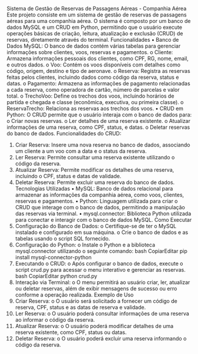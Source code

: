 Sistema de Gestão de Reservas de Passagens Aéreas - Companhia Aérea
Este projeto consiste em um sistema de gestão de reservas de passagens aéreas para uma companhia aérea. O sistema é composto por um banco de dados MySQL e um CRUD em Python, permitindo que o usuário execute operações básicas de criação, leitura, atualização e exclusão (CRUD) de reservas, diretamente através do terminal.
Funcionalidades
•	Banco de Dados MySQL: O banco de dados contém várias tabelas para gerenciar informações sobre clientes, voos, reservas e pagamentos.
o	Cliente: Armazena informações pessoais dos clientes, como CPF, RG, nome, email, e outros dados.
o	Voo: Contém os voos disponíveis com detalhes como código, origem, destino e tipo de aeronave.
o	Reserva: Registra as reservas feitas pelos clientes, incluindo dados como código da reserva, status e datas.
o	Pagamento: Armazena as informações de pagamento relacionadas a cada reserva, como operadora de cartão, número de parcelas e valor total.
o	TrechoVoo: Define os trechos dos voos, incluindo horários de partida e chegada e classe (econômica, executiva, ou primeira classe).
o	ReservaTrecho: Relaciona as reservas aos trechos dos voos.
•	CRUD em Python: O CRUD permite que o usuário interaja com o banco de dados para:
o	Criar novas reservas.
o	Ler detalhes de uma reserva existente.
o	Atualizar informações de uma reserva, como CPF, status, e datas.
o	Deletar reservas do banco de dados.
Funcionalidades do CRUD:
1.	Criar Reserva: Insere uma nova reserva no banco de dados, associando um cliente a um voo com a data e o status da reserva.
2.	Ler Reserva: Permite consultar uma reserva existente utilizando o código da reserva.
3.	Atualizar Reserva: Permite modificar os detalhes de uma reserva, incluindo o CPF, status e datas de validade.
4.	Deletar Reserva: Permite excluir uma reserva do banco de dados.
Tecnologias Utilizadas
•	MySQL: Banco de dados relacional para armazenar as informações da companhia aérea, como voos, clientes, reservas e pagamentos.
•	Python: Linguagem utilizada para criar o CRUD que interage com o banco de dados, permitindo a manipulação das reservas via terminal.
•	mysql.connector: Biblioteca Python utilizada para conectar e interagir com o banco de dados MySQL.
Como Executar
1.	Configuração do Banco de Dados:
o	Certifique-se de ter o MySQL instalado e configurado em sua máquina.
o	Crie o banco de dados e as tabelas usando o script SQL fornecido.
2.	Configuração do Python:
o	Instale o Python e a biblioteca mysql.connector utilizando o seguinte comando:
bash
CopiarEditar
pip install mysql-connector-python
3.	Executando o CRUD:
o	Após configurar o banco de dados, execute o script crud.py para acessar o menu interativo e gerenciar as reservas.
bash
CopiarEditar
python crud.py
4.	Interação via Terminal:
o	O menu permitirá ao usuário criar, ler, atualizar ou deletar reservas, além de exibir mensagens de sucesso ou erro conforme a operação realizada.
Exemplo de Uso
1.	Criar Reserva:
o	O usuário será solicitado a fornecer um código de reserva, CPF, status e as datas de reserva e validade.
2.	Ler Reserva:
o	O usuário poderá consultar informações de uma reserva ao informar o código da reserva.
3.	Atualizar Reserva:
o	O usuário poderá modificar detalhes de uma reserva existente, como CPF, status ou datas.
4.	Deletar Reserva:
o	O usuário poderá excluir uma reserva informando o código da reserva.


